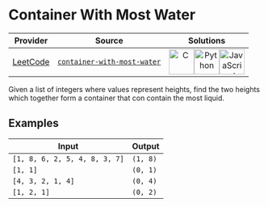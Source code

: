 # Container With Most Water

<!-- INFO TABLE BEGIN -->

| Provider                                        | Source                                                                                 | Solutions                                                                                                                                                                                                                                                                                                                                                                                                                                    |
| :---------------------------------------------: | :------------------------------------------------------------------------------------: | :------------------------------------------------------------------------------------------------------------------------------------------------------------------------------------------------------------------------------------------------------------------------------------------------------------------------------------------------------------------------------------------------------------------------------------------: |
| [LeetCode](../../../docs/providers/LeetCode.md) | [`container-with-most-water`](https://leetcode.com/problems/container-with-most-water) | [<img src="https://res.cloudinary.com/rascaltwo/image/upload/v1631924062/c_q3vz0d.svg" alt="C" title="C" width="50" />](solve.c)[<img src="https://res.cloudinary.com/rascaltwo/image/upload/v1631924087/python_xzdlti.svg" alt="Python" title="Python" width="50" />](solve.py)[<img src="https://res.cloudinary.com/rascaltwo/image/upload/v1631924076/javascript_ehszr7.svg" alt="JavaScript" title="JavaScript" width="50" />](solve.js) |

<!-- INFO TABLE END -->

Given a list of integers where values represent heights, find the two heights which together form a container that con contain the most liquid.

## Examples

| Input                         | Output   |
| ----------------------------- | -------- |
| `[1, 8, 6, 2, 5, 4, 8, 3, 7]` | `(1, 8)` |
| `[1, 1]`                      | `(0, 1)` |
| `[4, 3, 2, 1, 4]`             | `(0, 4)` |
| `[1, 2, 1]`                   | `(0, 2)` |
